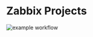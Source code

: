 # Zabbix Projects

![example workflow](https://github.com/github/docs/actions/workflows/main.yml/badge.svg)
